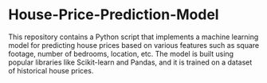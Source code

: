 # House-Price-Prediction-Model
This repository contains a Python script that implements a machine learning model for predicting house prices based on various features such as square footage, number of bedrooms, location, etc. The model is built using popular libraries like Scikit-learn and Pandas, and it is trained on a dataset of historical house prices.
